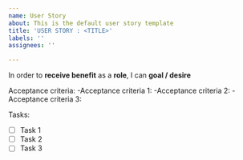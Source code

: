 ```yaml
---
name: User Story
about: This is the default user story template
title: 'USER STORY : <TITLE>'
labels: ''
assignees: ''

---
```


In order to **receive benefit** as a **role**, I can **goal / desire**

Acceptance criteria:
-Acceptance criteria 1:
-Acceptance criteria 2:
-Acceptance criteria 3:

Tasks:
- [ ] Task 1
- [ ] Task 2
- [ ] Task 3
